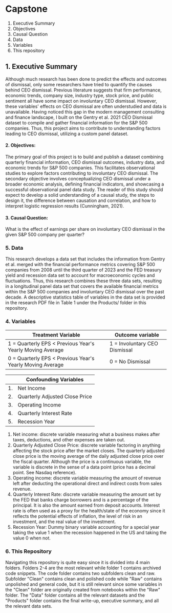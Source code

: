 # Capstone
1. Executive Summary
2. Objectives
3. Causal Question
4. Data
5. Variables
6. This repository

## 1. Executive Summary
Although much research has been done to predict the effects and outcomes of dismissal, only some researchers have tried to quantify the causes behind CEO dismissal. Previous literature suggests that firm performance, economic trends, company size, industry type, stock price, and public sentiment all have some impact on involuntary CEO dismissal. However, these variables' effects on CEO dismissal are often understudied and data is unavailable. Having noticed this gap in the modern management consulting and finance landscape, I built on the Gentry et al. 2021 CEO Dismissal dataset to compile and gather financial information for the S&P 500 companies. Thus, this project aims to contribute to understanding factors leading to CEO dismissal, utilizing a custom panel dataset.
#### 2. Objectives: 
The primary goal of this project is to build and publish a dataset combining quarterly financial information, CEO dismissal outcomes, industry data, and economic trends for S&P 500 companies. This facilitates observational studies to explore factors contributing to involuntary CEO dismissal. The secondary objective involves conceptualizing CEO dismissal under a broader economic analysis, defining financial indicators, and showcasing a successful observational panel data study. The reader of this study should expect to develop a solid understanding of a causal study, the steps to design it, the difference between causation and correlation, and how to interpret logistic regression results (Cunningham, 2021). 
#### 3. Causal Question: 
What is the effect of earnings per share on involuntary CEO dismissal in the given S&P 500 company per quarter?
### 5. Data 
This research develops a data set that includes the information from Gentry et al. merged with the financial performance metrics covering S&P 500 companies from 2008 until the third quarter of 2023 and the FED treasury yield and recession data set to account for macroeconomic cycles and fluctuations. Thus, this research combines these three data sets, resulting in a longitudinal panel data set that covers the available financial metrics within the S&P 500 companies and involuntary CEO dismissal over the past decade. A descriptive statistics table of variables in the data set is provided in the research PDF file in Table 1 under the Products/ folder in this repository.
### 4. Variables

| Treatment Variable | Outcome variable |
| ------------- | ------------- |
| 1 = Quarterly EPS < Previous Year's Yearly Moving Average  | 1 = Involuntary CEO Dismissal  |
| 0 = Quarterly EPS < Previous Year's Yearly Moving Average  | 0 = No Dismissal  |

|  | Confounding Variables |
| ------------- | ------------- |
|  1. | Net Income  |
|  2. | Quarterly Adjusted Close Price |
|  3. | Operating Income | 
|  4. | Quarterly Interest Rate |
|  5. | Recession Year |
1. Net income: discrete variable measuring what a business makes after taxes, deductions, and other expenses are taken out.
2. Quarterly Adjusted Close Price: discrete variable factoring in anything affecting the stock price after the market closes. The quarterly adjusted close price is the moving average of the daily adjusted close price over the fiscal quarter. Although the price is a continuous variable, the variable is discrete in the sense of a data point (price has a decimal point. See Nasdaq reference). 
3. Operating income: discrete variable measuring the amount of revenue left after deducting the operational direct and indirect costs from sales revenue. 
4. Quarterly Interest Rate: discrete variable measuring the amount set by the FED that banks charge borrowers and is a percentage of the principal. It is also the amount earned from deposit accounts. Interest rate is often used as a proxy for the health/state of the economy since it reflects the potential effects of inflation, the level of risk in an investment, and the real value of the investment.
5. Recession Year: Dummy binary variable accounting for a special year taking the value 1 when the recession happened in the US and taking the value 0 when not. 

### 6. This Repository
Navigating this repository is quite easy since it is divided into 4 main folders. Folders 2-4 are the most relevant while folder 1 contains archived code snippets. The code folder contains two subfolders clean and raw. Subfolder "Clean" contains clean and polished code while "Raw" contains unpolished and general code, but it is still relevant since some variables in the "Clean" folder are originally created from notebooks within the "Raw" folder. The "Data" folder contains all the relevant datasets and the "Products" folder contains the final write-up, executive summary, and all the relevant data sets. 
